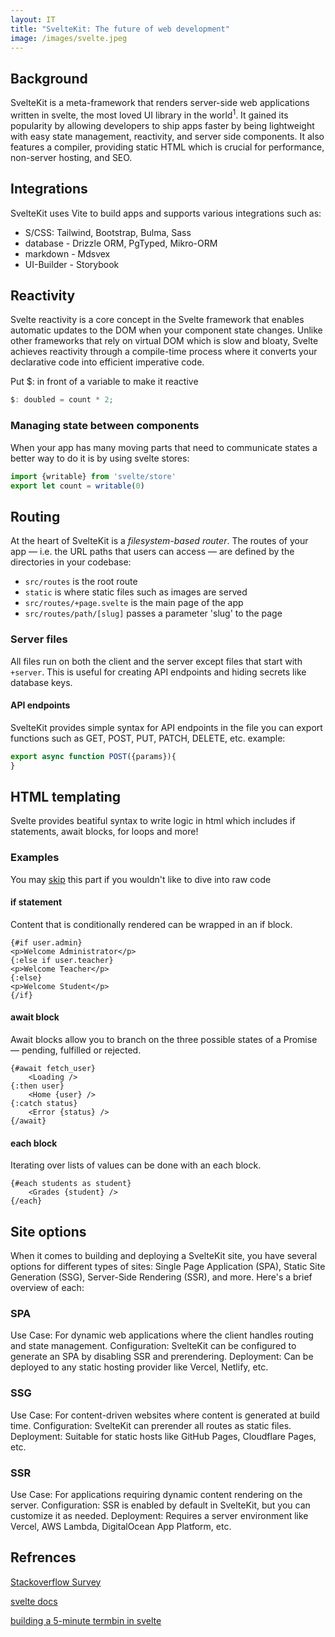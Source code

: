 ```yaml
---
layout: IT
title: "SvelteKit: The future of web development"
image: /images/svelte.jpeg
---
```

## Background

SvelteKit is a meta-framework that renders server-side web applications written in svelte, the most loved UI library in the world<sup>1</sup>. It gained its popularity by allowing developers to ship apps faster by being lightweight with easy state management, reactivity, and server side components. It also features a compiler, providing static HTML which is crucial for performance, non-server hosting, and SEO.

## Integrations

SvelteKit uses Vite to build apps and supports various integrations such as:

- S/CSS: Tailwind, Bootstrap, Bulma, Sass
- database - Drizzle ORM, PgTyped, Mikro-ORM
- markdown - Mdsvex
- UI-Builder - Storybook

## Reactivity

Svelte reactivity is a core concept in the Svelte framework that enables automatic updates to the DOM when your component state changes. Unlike other frameworks that rely on virtual DOM which is slow and bloaty, Svelte achieves reactivity through a compile-time process where it converts your declarative code into efficient imperative code.

Put $: in front of a variable to make it reactive

```javascript
$: doubled = count * 2;
```

### Managing state between components

When your app has many moving parts that need to communicate states a better way to do it is by  using svelte stores:

```javascript
import {writable} from 'svelte/store'
export let count = writable(0)
```

## Routing

At the heart of SvelteKit is a  _filesystem-based router_. The routes of your app — i.e. the URL paths that users can access — are defined by the directories in your codebase:

- `src/routes`  is the root route
- `static` is where static files such as images are served
- `src/routes/+page.svelte` is the main page of the app
- `src/routes/path/[slug]` passes a parameter 'slug' to the page

### Server files

All files run on both the client and the server except files that start with `+server`. This is useful for creating API endpoints and hiding secrets like database keys.

#### API endpoints

SvelteKit provides simple syntax for API endpoints in the file you can export functions such as GET, POST, PUT, PATCH, DELETE, etc.
example:

```javascript
export async function POST({params}){
}
```

## HTML templating

Svelte provides beatiful syntax to write logic in html which includes if statements, await blocks, for loops and more!

### Examples

You may [skip](#refrences) this part if you wouldn't like to dive into raw code

#### if statement

Content that is conditionally rendered can be wrapped in an if block.

```svelte
{#if user.admin}
<p>Welcome Administrator</p>
{:else if user.teacher}
<p>Welcome Teacher</p>
{:else}
<p>Welcome Student</p>
{/if}
```

#### await block

Await blocks allow you to branch on the three possible states of a Promise — pending, fulfilled or rejected.

```svelte
{#await fetch_user}
    <Loading />
{:then user}
    <Home {user} />
{:catch status}
    <Error {status} />
{/await}
```

#### each block

Iterating over lists of values can be done with an each block.

```svelte
{#each students as student}
    <Grades {student} />
{/each}
```

## Site options

When it comes to building and deploying a SvelteKit site, you have several options for different types of sites: Single Page Application (SPA), Static Site Generation (SSG), Server-Side Rendering (SSR), and more. Here's a brief overview of each:

### SPA

Use Case: For dynamic web applications where the client handles routing and state management.
Configuration: SvelteKit can be configured to generate an SPA by disabling SSR and prerendering.
Deployment: Can be deployed to any static hosting provider like Vercel, Netlify, etc.

### SSG

Use Case: For content-driven websites where content is generated at build time.
Configuration: SvelteKit can prerender all routes as static files.
Deployment: Suitable for static hosts like GitHub Pages, Cloudflare Pages, etc.

### SSR

Use Case: For applications requiring dynamic content rendering on the server.
Configuration: SSR is enabled by default in SvelteKit, but you can customize it as needed.
Deployment: Requires a server environment like Vercel, AWS Lambda, DigitalOcean App Platform, etc.

## Refrences

[Stackoverflow Survey](https://survey.stackoverflow.co/2021#section-most-loved-dreaded-and-wanted-web-frameworks)

[svelte docs](https://svelte.dev/docs/svelte-components)

[building a 5-minute termbin in svelte]()